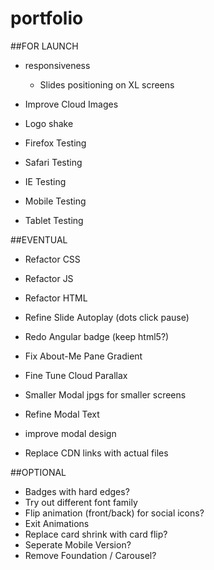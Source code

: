# portfolio

##FOR LAUNCH
* responsiveness
  - Slides positioning on XL screens
* Improve Cloud Images
* Logo shake

* Firefox Testing
* Safari Testing
* IE Testing
* Mobile Testing
* Tablet Testing

##EVENTUAL
* Refactor CSS
* Refactor JS
* Refactor HTML

* Refine Slide Autoplay (dots click pause)
* Redo Angular badge (keep html5?)
* Fix About-Me Pane Gradient
* Fine Tune Cloud Parallax
* Smaller Modal jpgs for smaller screens
* Refine Modal Text
* improve modal design
* Replace CDN links with actual files

##OPTIONAL
* Badges with hard edges?
* Try out different font family
* Flip animation (front/back) for social icons?
* Exit Animations
* Replace card shrink with card flip?
* Seperate Mobile Version?
* Remove Foundation / Carousel?

